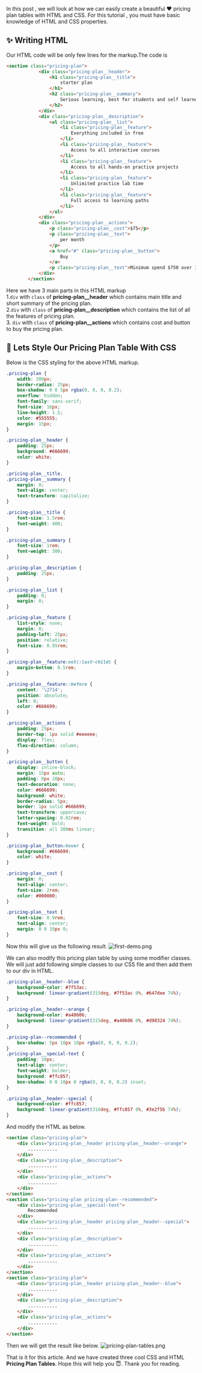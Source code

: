 In this post , we will look at how we can easily create a beautiful ❤️ pricing plan tables with HTML and CSS. For this tutorial , you must have basic knowledge of HTML and CSS properties.

## ✨ Writing HTML
Our HTML code will be only few lines for the markup.The code is
```html
<section class="pricing-plan">
            <div class="pricing-plan__header">
                <h1 class="pricing-plan__title">
                    starter plan
                </h1>
                <h2 class="pricing-plan__summary">
                    Serious learning, best for students and self learners
                </h2>
            </div>
            <div class="pricing-plan__description">
                <ul class="pricing-plan__list">
                    <li class="pricing-plan__feature">
                        Everything included in free
                    </li>
                    <li class="pricing-plan__feature">
                        Access to all interactive courses
                    </li>
                    <li class="pricing-plan__feature">
                        Access to all hands-on practice projects
                    </li>
                    <li class="pricing-plan__feature">
                        Unlimited practice lab time
                    </li>
                    <li class="pricing-plan__feature">
                        Full access to learning paths
                    </li>
                </ul>
            </div>
            <div class="pricing-plan__actions">
                <p class="pricing-plan__cost">$75</p>
                <p class="pricing-plan__text">
                    per month
                </p>
                <a href="#" class="pricing-plan__button">
                    Buy
                </a>
                <p class="pricing-plan__text">Minimum spend $750 over 12 months</p>
            </div>
        </section>
```
Here we have 3 main parts in this HTML markup\
1.`div` with `class` of  **pricing-plan__header** which contains main title and short summary of the pricing plan.\
2.`div` with `class` of  **pricing-plan__description** which contains the list of all the features of pricing plan.\
3. `div` with `class` of  **pricing-plan__actions** which contains cost and button to buy the pricing plan.


## 🤩 Lets Style Our Pricing Plan Table With CSS
Below is the CSS styling for the above HTML markup.
```css
.pricing-plan {
	width: 300px;
	border-radius: 25px;
	box-shadow: 0 0 5px rgba(0, 0, 0, 0.2);
	overflow: hidden;
	font-family: sans-serif;
	font-size: 16px;
	line-height: 1.5;
	color: #555555;
	margin: 15px;
}

.pricing-plan__header {
	padding: 25px;
	background: #666699;
	color: white;
}

.pricing-plan__title,
.pricing-plan__summary {
	margin: 0;
	text-align: center;
	text-transform: capitalize;
}

.pricing-plan__title {
	font-size: 1.5rem;
	font-weight: 400;
}

.pricing-plan__summary {
	font-size: 1rem;
	font-weight: 300;
}

.pricing-plan__description {
	padding: 25px;
}

.pricing-plan__list {
	padding: 0;
	margin: 0;
}

.pricing-plan__feature {
	list-style: none;
	margin: 0;
	padding-left: 25px;
	position: relative;
	font-size: 0.95rem;
}

.pricing-plan__feature:not(:last-child) {
	margin-bottom: 0.5rem;
}

.pricing-plan__feature::before {
	content: '\2714';
	position: absolute;
	left: 0;
	color: #666699;
}

.pricing-plan__actions {
	padding: 25px;
	border-top: 1px solid #eeeeee;
	display: flex;
	flex-direction: column;
}

.pricing-plan__button {
	display: inline-block;
	margin: 15px auto;
	padding: 8px 20px;
	text-decoration: none;
	color: #666699;
	background: white;
	border-radius: 5px;
	border: 1px solid #666699;
	text-transform: uppercase;
	letter-spacing: 0.02rem;
	font-weight: bold;
	transition: all 300ms linear;
}

.pricing-plan__button:hover {
	background: #666699;
	color: white;
}

.pricing-plan__cost {
	margin: 0;
	text-align: center;
	font-size: 2rem;
	color: #000000;
}

.pricing-plan__text {
	font-size: 0.9rem;
	text-align: center;
	margin: 0 0 10px 0;
}

```
Now this will give us the following result.
![first-demo.png](https://res.cloudinary.com/dh1srz69c/image/upload/v1618685573/first_demo_d800f39cda.png)

We can also modify this pricing plan table by using some modifier classes. We will just add following simple classes to our CSS file and then add them to our  div in HTML.
```css
.pricing-plan__header--blue {
	background-color: #7f53ac;
	background: linear-gradient(315deg, #7f53ac 0%, #647dee 74%);
}

.pricing-plan__header--orange {
	background-color: #a40606;
	background: linear-gradient(315deg, #a40606 0%, #d98324 74%);
}

.pricing-plan--recommended {
	box-shadow: 5px 10px 10px rgba(0, 0, 0, 0.2);
}
.pricing-plan__special-text {
	padding: 10px;
	text-align: center;
	font-weight: bolder;
	background: #ffc857;
	box-shadow: 0 0 10px 0 rgba(0, 0, 0, 0.2) inset;
}

.pricing-plan__header--special {
	background-color: #ffc857;
	background: linear-gradient(316deg, #ffc857 0%, #3e2f5b 74%);
}

```
And modify the HTML as below.
```html
<section class="pricing-plan">
    <div class="pricing-plan__header pricing-plan__header--orange">
        ...........
    </div>
    <div class="pricing-plan__description">
        ...........
    </div>
    <div class="pricing-plan__actions">
        ...........
    </div>
</section>
<section class="pricing-plan pricing-plan--recommended">
    <div class="pricing-plan__special-text">
        Recommended
    </div>
    <div class="pricing-plan__header pricing-plan__header--special">
        ...........
    </div>
    <div class="pricing-plan__description">
        ...........
    </div>
    <div class="pricing-plan__actions">
        ...........
    </div>
</section>
<section class="pricing-plan">
    <div class="pricing-plan__header pricing-plan__header--blue">
        ...........
    </div>
    <div class="pricing-plan__description">
        ...........
    </div>
    <div class="pricing-plan__actions">
        ...........
    </div>
</section>
```
Then we will get the result like below.
![pricing-plan-tables.png](https://res.cloudinary.com/dh1srz69c/image/upload/v1618684459/pricing_plan_tables_c193d1fc23.png)

That is it for this article. And we have created three cool CSS and HTML **Pricing Plan Tables**. Hope this will help you 😇. Thank you for reading.